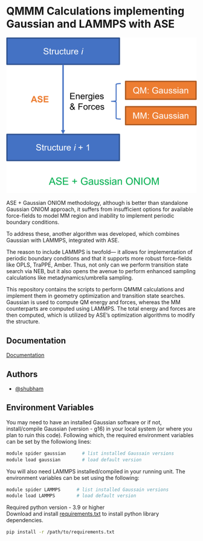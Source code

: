 # QMMM Calculations implementing Gaussian and LAMMPS with ASE

<p class="center-content"> 
  <img src="https://github.com/2253shubham/Gaussian_ONIOM_plus_ASE_for_QMMM/blob/main/docs/Gaussian_plus_ASE.png" alt=""/>
</p>

ASE + Gaussian ONIOM methodology, although is better than standalone Gaussian ONIOM approach, it suffers from insufficient options for available force-fields to model MM region and inability to implement periodic boundary conditions.

To address these, another algorithm was developed, which combines Gaussian with LAMMPS, integrated with ASE. 

The reason to include LAMMPS is twofold— it allows for implementation of periodic boundary conditions and that it supports more robust force-fields like OPLS, TraPPE, Amber. Thus, not only can we perform transition state search via NEB, but it also opens the avenue to perform enhanced sampling calculations like metadynamics/umbrella sampling.

This repository contains the scripts to perform QMMM calculations and implement them in geometry optimization and transition state searches. Gaussian is used to compute QM energy and forces, whereas the MM counterparts are computed using LAMMPS. The total energy and forces are then computed, which is utilized by ASE’s optimization algorithms to modify the structure. 


## Documentation

[Documentation](https://github.com/2253shubham/Gaussian_ONIOM_plus_ASE_for_QMMM/blob/main/docs/documentation.md)



## Authors

- [@shubham](https://github.com/2253shubham)


## Environment Variables

You may need to have an installed Gaussian software or if not, install/compile Gaussian (version - g16) in your local system (or where you plan to ruin this code). Following which, the required environment variables can be set by the followiong lines:
```bash
module spider gaussian      # list installed Gaussain versions
module load gaussian        # load default version
```

You will also need LAMMPS installed/compiled in your running unit. The environment variables can be set using the following:
```bash
module spider LAMMPS      # list installed Gaussain versions
module load LAMMPS        # load default version
```

Required python version  - 3.9 or higher \
Download and install [requirements.txt](https://github.com/2253shubham/Gaussian_ONIOM_plus_ASE_for_QMMM/blob/main/requirements.txt) to install python library dependencies.
```bash
pip install -r /path/to/requirements.txt
```

